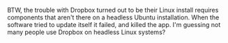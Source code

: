 BTW, the trouble with Dropbox turned out to be their Linux install requires components that aren't there on a headless Ubuntu installation. When the software tried to update itself it failed, and killed the app. I'm guessing not many people use Dropbox on headless Linux systems?
